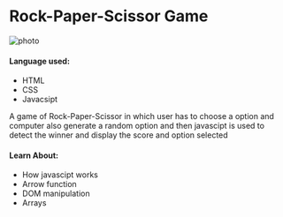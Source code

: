<!DOCTYPE html>
<html>
  <head>
  </head>
  <body>
    <h1> Rock-Paper-Scissor Game</h1>
    <img src = "Screenshot (441)" alt = "photo"> 
    <h4> Language used: </h4>
    <ul>
      <li> HTML </li>
      <li> CSS </li>
      <li> Javacsipt </li>
    </ul>
    <p> A game of Rock-Paper-Scissor in which user has to choose a option and computer also generate a random option and then javascipt is used to detect the winner and display the score and option selected</p>
    <h4> Learn About: </h4>
    <ul>
      <li> How javascipt works </li>
      <li> Arrow function </li>
      <li> DOM manipulation </li>
      <li> Arrays </li>
    </ul>
  </body>
</html>
